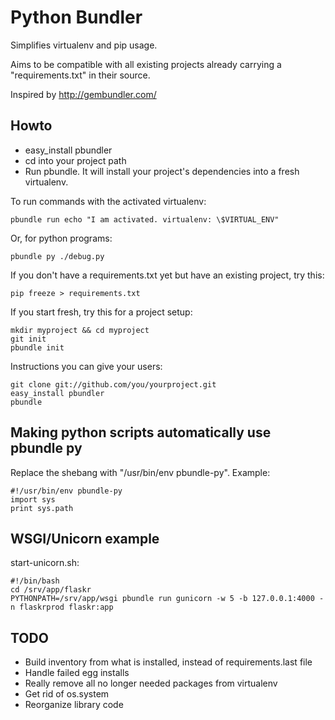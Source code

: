 Python Bundler
==============

Simplifies virtualenv and pip usage.

Aims to be compatible with all existing projects already carrying a "requirements.txt" in their source.

Inspired by http://gembundler.com/

Howto
-----

* easy\_install pbundler
* cd into your project path
* Run pbundle. It will install your project's dependencies into a fresh virtualenv.

To run commands with the activated virtualenv:

    pbundle run echo "I am activated. virtualenv: \$VIRTUAL_ENV"


Or, for python programs:

    pbundle py ./debug.py


If you don't have a requirements.txt yet but have an existing project, try this:

    pip freeze > requirements.txt


If you start fresh, try this for a project setup:

    mkdir myproject && cd myproject
    git init
    pbundle init


Instructions you can give your users:

    git clone git://github.com/you/yourproject.git
    easy_install pbundler
    pbundle


Making python scripts automatically use pbundle py
--------------------------------------------------

Replace the shebang with "/usr/bin/env pbundle-py". Example:

    #!/usr/bin/env pbundle-py
    import sys
    print sys.path


WSGI/Unicorn example
--------------------

start-unicorn.sh:

    #!/bin/bash
    cd /srv/app/flaskr
    PYTHONPATH=/srv/app/wsgi pbundle run gunicorn -w 5 -b 127.0.0.1:4000 -n flaskrprod flaskr:app


TODO
----

* Build inventory from what is installed, instead of requirements.last file
* Handle failed egg installs
* Really remove all no longer needed packages from virtualenv
* Get rid of os.system
* Reorganize library code

